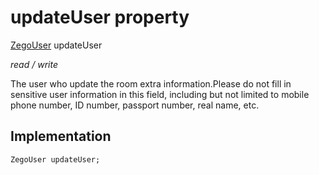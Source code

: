 


# updateUser property







[ZegoUser](../../zego_uikit_prebuilt_live_audio_room/ZegoUser-class.md) updateUser
  
_<span class="feature">read / write</span>_



<p>The user who update the room extra information.Please do not fill in sensitive user information in this field, including but not limited to mobile phone number, ID number, passport number, real name, etc.</p>



## Implementation

```dart
ZegoUser updateUser;
```







